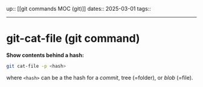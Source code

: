 up:: [[git commands MOC (git)]]
dates:: 2025-03-01
tags:: 

---

# git-cat-file (git command)

**Show contents behind a hash:**
```bash
git cat-file -p <hash>
```
where `<hash>` can be a the hash for a *commit*, tree (=folder), or *blob* (=file).